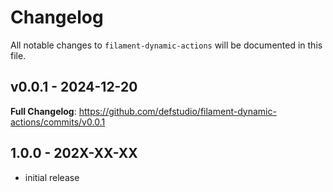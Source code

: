 # Changelog

All notable changes to `filament-dynamic-actions` will be documented in this file.

## v0.0.1 - 2024-12-20

**Full Changelog**: https://github.com/defstudio/filament-dynamic-actions/commits/v0.0.1

## 1.0.0 - 202X-XX-XX

- initial release
